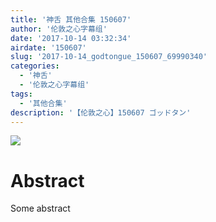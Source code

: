 ```yaml
---
title: '神舌 其他合集 150607'
author: '伦敦之心字幕组'
date: '2017-10-14 03:32:34'
airdate: '150607'
slug: '2017-10-14_godtongue_150607_69990340'
categories: 
  - '神舌'
  - '伦敦之心字幕组'
tags: 
  - '其他合集'
description: '【伦敦之心】150607 ゴッドタン'
---
```


![](https://i.imgur.com/rHGzFRm.jpg)
# Abstract
Some abstract
